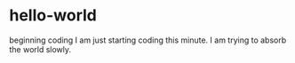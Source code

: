 # hello-world
beginning coding
I am just starting coding this minute. I am trying to absorb the world slowly.
